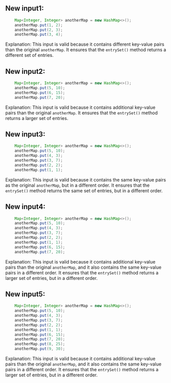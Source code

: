 ## New input1:
```java
    Map<Integer, Integer> anotherMap = new HashMap<>();
    anotherMap.put(1, 2);
    anotherMap.put(2, 3);
    anotherMap.put(3, 4);
```
Explanation: This input is valid because it contains different key-value pairs than the original `anotherMap`. It ensures that the `entrySet()` method returns a different set of entries.

## New input2:
```java
    Map<Integer, Integer> anotherMap = new HashMap<>();
    anotherMap.put(5, 10);
    anotherMap.put(6, 15);
    anotherMap.put(7, 20);
```
Explanation: This input is valid because it contains additional key-value pairs than the original `anotherMap`. It ensures that the `entrySet()` method returns a larger set of entries.

## New input3:
```java
    Map<Integer, Integer> anotherMap = new HashMap<>();
    anotherMap.put(5, 10);
    anotherMap.put(4, 3);
    anotherMap.put(3, 7);
    anotherMap.put(2, 2);
    anotherMap.put(1, 1);
```
Explanation: This input is valid because it contains the same key-value pairs as the original `anotherMap`, but in a different order. It ensures that the `entrySet()` method returns the same set of entries, but in a different order.

## New input4:
```java
    Map<Integer, Integer> anotherMap = new HashMap<>();
    anotherMap.put(5, 10);
    anotherMap.put(4, 3);
    anotherMap.put(3, 7);
    anotherMap.put(2, 2);
    anotherMap.put(1, 1);
    anotherMap.put(6, 15);
    anotherMap.put(7, 20);
```
Explanation: This input is valid because it contains additional key-value pairs than the original `anotherMap`, and it also contains the same key-value pairs in a different order. It ensures that the `entrySet()` method returns a larger set of entries, but in a different order.

## New input5:
```java
    Map<Integer, Integer> anotherMap = new HashMap<>();
    anotherMap.put(5, 10);
    anotherMap.put(4, 3);
    anotherMap.put(3, 7);
    anotherMap.put(2, 2);
    anotherMap.put(1, 1);
    anotherMap.put(6, 15);
    anotherMap.put(7, 20);
    anotherMap.put(8, 25);
    anotherMap.put(9, 30);
```
Explanation: This input is valid because it contains additional key-value pairs than the original `anotherMap`, and it also contains the same key-value pairs in a different order. It ensures that the `entrySet()` method returns a larger set of entries, but in a different order.
